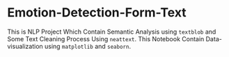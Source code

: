 # Emotion-Detection-Form-Text

This is NLP Project Which Contain Semantic Analysis using ```textblob``` and Some Text Cleaning Process Using ```neattext```. 
This Notebook Contain Data-visualization using ```matplotlib``` and ```seaborn```.
